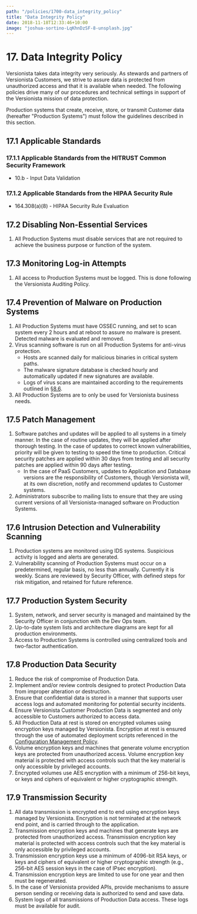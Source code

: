 ```yaml
---
path: "/policies/1700-data_integrity_policy"
title: "Data Integrity Policy"
date: 2018-11-18T12:33:46+10:00
image: "joshua-sortino-LqKhnDzSF-8-unsplash.jpg"
---
```


# 17. Data Integrity Policy

Versionista takes data integrity very seriously. As stewards and partners of
Versionista Customers, we strive to assure data is protected from unauthorized
access and that it is available when needed. The following policies drive many
of our procedures and technical settings in support of the Versionista mission
of data protection.

Production systems that create, receive, store, or transmit Customer data
(hereafter "Production Systems") must follow the guidelines described in this
section.

## 17.1 Applicable Standards

### 17.1.1 Applicable Standards from the HITRUST Common Security Framework

- 10.b - Input Data Validation

### 17.1.2 Applicable Standards from the HIPAA Security Rule

- 164.308(a)(8) - HIPAA Security Rule Evaluation

## 17.2 Disabling Non-Essential Services

1. All Production Systems must disable services that are not required to achieve
   the business purpose or function of the system.

## 17.3 Monitoring Log-in Attempts

1. All access to Production Systems must be logged. This is done following the
   Versionista Auditing Policy.

## 17.4 Prevention of Malware on Production Systems

1. All Production Systems must have OSSEC running, and set to scan system every
   2 hours and at reboot to assure no malware is present. Detected malware is
   evaluated and removed.
2. Virus scanning software is run on all Production Systems for anti-virus
   protection.
   - Hosts are scanned daily for malicious binaries in critical system paths.
   - The malware signature database is checked hourly and automatically updated
     if new signatures are available.
   - Logs of virus scans are maintained according to the requirements outlined
     in [§8.6](#8-6-audit-log-security-controls-and-backup).
3. All Production Systems are to only be used for Versionista business needs.

## 17.5 Patch Management

1. Software patches and updates will be applied to all systems in a timely
   manner. In the case of routine updates, they will be applied after thorough
   testing. In the case of updates to correct known vulnerabilities, priority
   will be given to testing to speed the time to production. Critical security
   patches are applied within 30 days from testing and all security patches are
   applied within 90 days after testing.
   - In the case of PaaS Customers, updates to Application and Database versions
     are the responsibility of Customers, though Versionista will, at its own
     discretion, notify and recommend updates to Customer systems.
2. Administrators subscribe to mailing lists to ensure that they are using
   current versions of all Versionista-managed software on Production Systems.

## 17.6 Intrusion Detection and Vulnerability Scanning

1. Production systems are monitored using IDS systems. Suspicious activity is
   logged and alerts are generated.
2. Vulnerability scanning of Production Systems must occur on a predetermined,
   regular basis, no less than annually. Currently it is weekly. Scans are
   reviewed by Security Officer, with defined steps for risk mitigation, and
   retained for future reference.

## 17.7 Production System Security

1. System, network, and server security is managed and maintained by the
   Security Officer in conjunction with the Dev Ops team.
2. Up-to-date system lists and architecture diagrams are kept for all production
   environments.
3. Access to Production Systems is controlled using centralized tools and
   two-factor authentication.

## 17.8 Production Data Security

1. Reduce the risk of compromise of Production Data.
2. Implement and/or review controls designed to protect Production Data from
   improper alteration or destruction.
3. Ensure that confidential data is stored in a manner that supports user access
   logs and automated monitoring for potential security incidents.
4. Ensure Versionista Customer Production Data is segmented and only accessible
   to Customers authorized to access data.
5. All Production Data at rest is stored on encrypted volumes using encryption
   keys managed by Versionista. Encryption at rest is ensured through the use of
   automated deployment scripts referenced in the
   [Configuration Management Policy](#9-configuration-management-policy).
6. Volume encryption keys and machines that generate volume encryption keys are
   protected from unauthorized access. Volume encryption key material is
   protected with access controls such that the key material is only accessible
   by privileged accounts.
7. Encrypted volumes use AES encryption with a minimum of 256-bit keys, or keys
   and ciphers of equivalent or higher cryptographic strength.

## 17.9 Transmission Security

1. All data transmission is encrypted end to end using encryption keys managed
   by Versionista. Encryption is not terminated at the network end point, and is
   carried through to the application.
2. Transmission encryption keys and machines that generate keys are protected
   from unauthorized access. Transmission encryption key material is protected
   with access controls such that the key material is only accessible by
   privileged accounts.
3. Transmission encryption keys use a minimum of 4096-bit RSA keys, or keys and
   ciphers of equivalent or higher cryptographic strength (e.g., 256-bit AES
   session keys in the case of IPsec encryption).
4. Transmission encryption keys are limited to use for one year and then must be
   regenerated.
5. In the case of Versionista provided APIs, provide mechanisms to assure person
   sending or receiving data is authorized to send and save data.
6. System logs of all transmissions of Production Data access. These logs must
   be available for audit.
